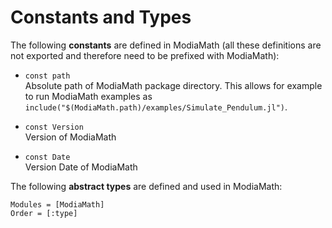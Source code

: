 # Constants and Types

The following **constants** are defined in ModiaMath (all these
definitions are not exported and therefore need to be prefixed with ModiaMath):

- `const path`\
  Absolute path of ModiaMath package directory. This allows for example to run ModiaMath examples
  as `include("$(ModiaMath.path)/examples/Simulate_Pendulum.jl")`.

- `const Version`\
  Version of ModiaMath

- `const Date`\
  Version Date of ModiaMath


The following **abstract types** are defined and used in ModiaMath:

```@autodocs
Modules = [ModiaMath]
Order = [:type]
```


